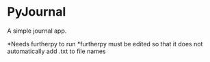 # PyJournal
A simple journal app.

*Needs furtherpy to run
*furtherpy must be edited so that it does not automatically add .txt to file names
